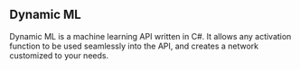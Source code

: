 
## Dynamic ML

Dynamic ML is a machine learning API written in C#. It allows any activation function to be used seamlessly into the API, and creates a network customized to your needs.